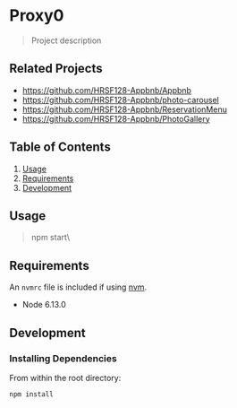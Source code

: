 # Proxy0

> Project description

## Related Projects

  - https://github.com/HRSF128-Appbnb/Appbnb
  - https://github.com/HRSF128-Appbnb/photo-carousel
  - https://github.com/HRSF128-Appbnb/ReservationMenu
  - https://github.com/HRSF128-Appbnb/PhotoGallery


## Table of Contents

1. [Usage](#Usage)
1. [Requirements](#requirements)
1. [Development](#development)

## Usage

> npm start\

## Requirements

An `nvmrc` file is included if using [nvm](https://github.com/creationix/nvm).

- Node 6.13.0

## Development

### Installing Dependencies

From within the root directory:

```sh
npm install
```
